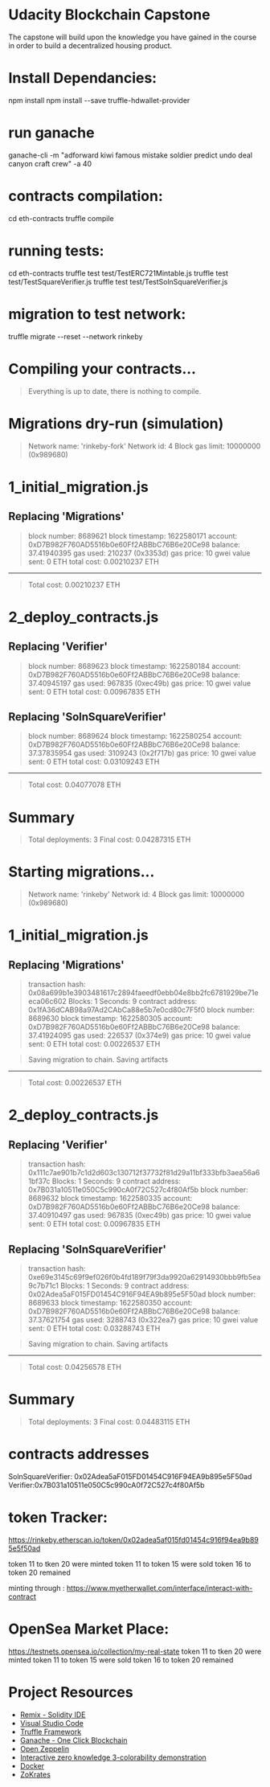# Udacity Blockchain Capstone

The capstone will build upon the knowledge you have gained in the course in order to build a decentralized housing product. 

# Install Dependancies:
npm install
npm install --save truffle-hdwallet-provider

# run ganache
ganache-cli -m "adforward kiwi famous mistake soldier predict undo deal canyon craft crew" -a 40

# contracts compilation:
cd eth-contracts
truffle compile

# running tests:
cd eth-contracts
truffle test test/TestERC721Mintable.js
truffle test test/TestSquareVerifier.js
truffle test test/TestSolnSquareVerifier.js 

# migration to test network:
truffle migrate --reset --network rinkeby

Compiling your contracts...
===========================
> Everything is up to date, there is nothing to compile.



Migrations dry-run (simulation)
===============================
> Network name:    'rinkeby-fork'
> Network id:      4
> Block gas limit: 10000000 (0x989680)


1_initial_migration.js
======================

   Replacing 'Migrations'
   ----------------------
   > block number:        8689621
   > block timestamp:     1622580171
   > account:             0xD7B982F760AD5516b0e60Ff2ABBbC76B6e20Ce98
   > balance:             37.41940395
   > gas used:            210237 (0x3353d)
   > gas price:           10 gwei
   > value sent:          0 ETH
   > total cost:          0.00210237 ETH

   -------------------------------------
   > Total cost:          0.00210237 ETH


2_deploy_contracts.js
=====================

   Replacing 'Verifier'
   --------------------
   > block number:        8689623
   > block timestamp:     1622580184
   > account:             0xD7B982F760AD5516b0e60Ff2ABBbC76B6e20Ce98
   > balance:             37.40945197
   > gas used:            967835 (0xec49b)
   > gas price:           10 gwei
   > value sent:          0 ETH
   > total cost:          0.00967835 ETH


   Replacing 'SolnSquareVerifier'
   ------------------------------
   > block number:        8689624
   > block timestamp:     1622580254
   > account:             0xD7B982F760AD5516b0e60Ff2ABBbC76B6e20Ce98
   > balance:             37.37835954
   > gas used:            3109243 (0x2f717b)
   > gas price:           10 gwei
   > value sent:          0 ETH
   > total cost:          0.03109243 ETH

   -------------------------------------
   > Total cost:          0.04077078 ETH


Summary
=======
> Total deployments:   3
> Final cost:          0.04287315 ETH





Starting migrations...
======================
> Network name:    'rinkeby'
> Network id:      4
> Block gas limit: 10000000 (0x989680)


1_initial_migration.js
======================

   Replacing 'Migrations'
   ----------------------
   > transaction hash:    0x08a699b1e3903481617c2894faeedf0ebb04e8bb2fc6781929be71eeca06c602
   > Blocks: 1            Seconds: 9
   > contract address:    0x1fA36dCAB98a97Ad2CAbCa88e5b7e0cd80c7F5f0
   > block number:        8689630
   > block timestamp:     1622580305
   > account:             0xD7B982F760AD5516b0e60Ff2ABBbC76B6e20Ce98
   > balance:             37.41924095
   > gas used:            226537 (0x374e9)
   > gas price:           10 gwei
   > value sent:          0 ETH
   > total cost:          0.00226537 ETH


   > Saving migration to chain.
   > Saving artifacts
   -------------------------------------
   > Total cost:          0.00226537 ETH


2_deploy_contracts.js
=====================

   Replacing 'Verifier'
   --------------------
   > transaction hash:    0x111c7ae901b7c1d2d603c130712f37732f81d29a11bf333bfb3aea56a61bf37c
   > Blocks: 1            Seconds: 9
   > contract address:    0x7B031a10511e050C5c990cA0f72C527c4f80Af5b
   > block number:        8689632
   > block timestamp:     1622580335
   > account:             0xD7B982F760AD5516b0e60Ff2ABBbC76B6e20Ce98
   > balance:             37.40910497
   > gas used:            967835 (0xec49b)
   > gas price:           10 gwei
   > value sent:          0 ETH
   > total cost:          0.00967835 ETH


   Replacing 'SolnSquareVerifier'
   ------------------------------
   > transaction hash:    0xe69e3145c69f9ef026f0b4fd189f79f3da9920a62914930bbb9fb5ea9c7b71c1
   > Blocks: 1            Seconds: 9
   > contract address:    0x02Adea5aF015FD01454C916F94EA9b895e5F50ad
   > block number:        8689633
   > block timestamp:     1622580350
   > account:             0xD7B982F760AD5516b0e60Ff2ABBbC76B6e20Ce98
   > balance:             37.37621754
   > gas used:            3288743 (0x322ea7)
   > gas price:           10 gwei
   > value sent:          0 ETH
   > total cost:          0.03288743 ETH


   > Saving migration to chain.
   > Saving artifacts
   -------------------------------------
   > Total cost:          0.04256578 ETH


Summary
=======
> Total deployments:   3
> Final cost:          0.04483115 ETH



# contracts addresses 
SolnSquareVerifier: 0x02Adea5aF015FD01454C916F94EA9b895e5F50ad
Verifier:0x7B031a10511e050C5c990cA0f72C527c4f80Af5b

# token Tracker:
https://rinkeby.etherscan.io/token/0x02adea5af015fd01454c916f94ea9b895e5f50ad

token 11 to tken 20 were minted
token 11 to token 15 were sold 
token 16 to token 20 remained 

minting through : https://www.myetherwallet.com/interface/interact-with-contract 

# OpenSea Market Place:
https://testnets.opensea.io/collection/my-real-state
token 11 to tken 20 were minted
token 11 to token 15 were sold 
token 16 to token 20 remained 




# Project Resources

* [Remix - Solidity IDE](https://remix.ethereum.org/)
* [Visual Studio Code](https://code.visualstudio.com/)
* [Truffle Framework](https://truffleframework.com/)
* [Ganache - One Click Blockchain](https://truffleframework.com/ganache)
* [Open Zeppelin ](https://openzeppelin.org/)
* [Interactive zero knowledge 3-colorability demonstration](http://web.mit.edu/~ezyang/Public/graph/svg.html)
* [Docker](https://docs.docker.com/install/)
* [ZoKrates](https://github.com/Zokrates/ZoKrates)
